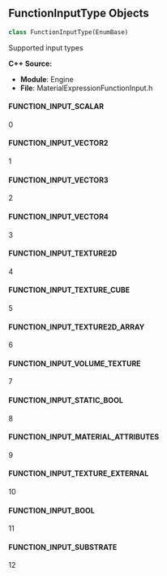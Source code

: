 ## FunctionInputType Objects

```python
class FunctionInputType(EnumBase)
```

Supported input types

**C++ Source:**

- **Module**: Engine
- **File**: MaterialExpressionFunctionInput.h

<a id="unreal.FunctionInputType.FUNCTION_INPUT_SCALAR"></a>

#### FUNCTION_INPUT_SCALAR

0

<a id="unreal.FunctionInputType.FUNCTION_INPUT_VECTOR2"></a>

#### FUNCTION_INPUT_VECTOR2

1

<a id="unreal.FunctionInputType.FUNCTION_INPUT_VECTOR3"></a>

#### FUNCTION_INPUT_VECTOR3

2

<a id="unreal.FunctionInputType.FUNCTION_INPUT_VECTOR4"></a>

#### FUNCTION_INPUT_VECTOR4

3

<a id="unreal.FunctionInputType.FUNCTION_INPUT_TEXTURE2D"></a>

#### FUNCTION_INPUT_TEXTURE2D

4

<a id="unreal.FunctionInputType.FUNCTION_INPUT_TEXTURE_CUBE"></a>

#### FUNCTION_INPUT_TEXTURE_CUBE

5

<a id="unreal.FunctionInputType.FUNCTION_INPUT_TEXTURE2D_ARRAY"></a>

#### FUNCTION_INPUT_TEXTURE2D_ARRAY

6

<a id="unreal.FunctionInputType.FUNCTION_INPUT_VOLUME_TEXTURE"></a>

#### FUNCTION_INPUT_VOLUME_TEXTURE

7

<a id="unreal.FunctionInputType.FUNCTION_INPUT_STATIC_BOOL"></a>

#### FUNCTION_INPUT_STATIC_BOOL

8

<a id="unreal.FunctionInputType.FUNCTION_INPUT_MATERIAL_ATTRIBUTES"></a>

#### FUNCTION_INPUT_MATERIAL_ATTRIBUTES

9

<a id="unreal.FunctionInputType.FUNCTION_INPUT_TEXTURE_EXTERNAL"></a>

#### FUNCTION_INPUT_TEXTURE_EXTERNAL

10

<a id="unreal.FunctionInputType.FUNCTION_INPUT_BOOL"></a>

#### FUNCTION_INPUT_BOOL

11

<a id="unreal.FunctionInputType.FUNCTION_INPUT_SUBSTRATE"></a>

#### FUNCTION_INPUT_SUBSTRATE

12

<a id="unreal.TextureCollectionMemberType"></a>